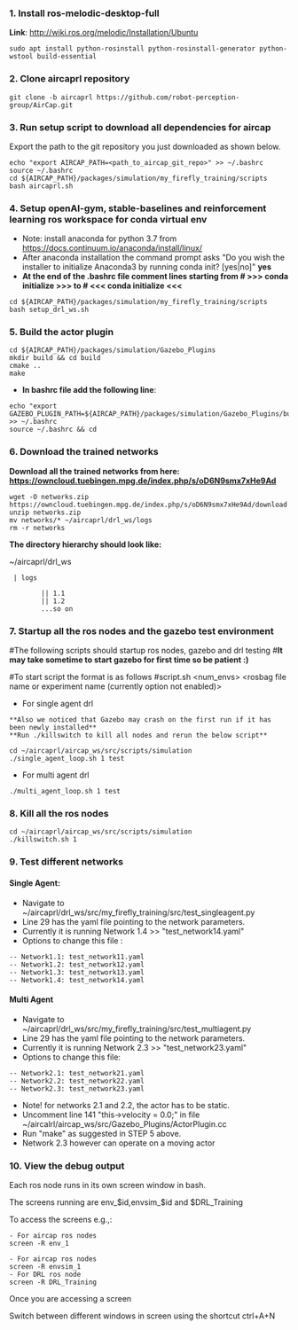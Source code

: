 

### 1. Install ros-melodic-desktop-full
**Link**:
http://wiki.ros.org/melodic/Installation/Ubuntu
```
sudo apt install python-rosinstall python-rosinstall-generator python-wstool build-essential
```

### 2. Clone aircaprl repository
```
git clone -b aircaprl https://github.com/robot-perception-group/AirCap.git
```

### 3. Run setup script to download all dependencies for aircap
Export the path to the git repository you just downloaded as shown below.
```
echo "export AIRCAP_PATH=<path_to_aircap_git_repo>" >> ~/.bashrc
source ~/.bashrc
cd ${AIRCAP_PATH}/packages/simulation/my_firefly_training/scripts
bash aircaprl.sh
```

### 4. Setup openAI-gym, stable-baselines and reinforcement learning ros workspace for conda virtual env
- Note: install anaconda for python 3.7 from https://docs.continuum.io/anaconda/install/linux/ 
- After anaconda installation the command prompt asks "Do you wish the installer to initialize Anaconda3 by running conda init? [yes|no]" **yes**
- **At the end of the .bashrc file comment lines starting from # >>> conda initialize >>> to # <<< conda initialize <<<**

```
cd ${AIRCAP_PATH}/packages/simulation/my_firefly_training/scripts
bash setup_drl_ws.sh
```

### 5. Build the actor plugin

```
cd ${AIRCAP_PATH}/packages/simulation/Gazebo_Plugins
mkdir build && cd build
cmake ..
make 
```
- **In bashrc file add the following line**:
```
echo "export GAZEBO_PLUGIN_PATH=${AIRCAP_PATH}/packages/simulation/Gazebo_Plugins/build" >> ~/.bashrc
source ~/.bashrc && cd
```

### 6. Download the trained networks
**Download all the trained networks from here: https://owncloud.tuebingen.mpg.de/index.php/s/oD6N9smx7xHe9Ad**
```
wget -O networks.zip https://owncloud.tuebingen.mpg.de/index.php/s/oD6N9smx7xHe9Ad/download
unzip networks.zip
mv networks/* ~/aircaprl/drl_ws/logs
rm -r networks
```

**The directory hierarchy should look like:**

~/aircaprl/drl_ws 

     | logs

            || 1.1
            || 1.2
            ...so on
  

### 7. Startup all the ros nodes and the gazebo test environment

#The following scripts should startup ros nodes, gazebo and drl testing
#**It may take sometime to start gazebo for first time so be patient :)** 


#To start script the format is as follows
#script.sh  <num_envs> <rosbag file name or experiment name (currently option not enabled)>
- For single agent drl
```
**Also we noticed that Gazebo may crash on the first run if it has been newly installed**
**Run ./killswitch to kill all nodes and rerun the below script**

cd ~/aircaprl/aircap_ws/src/scripts/simulation
./single_agent_loop.sh 1 test
```

- For multi agent drl
```
./multi_agent_loop.sh 1 test
```


### 8. Kill all the ros nodes
```
cd ~/aircaprl/aircap_ws/src/scripts/simulation
./killswitch.sh 1
```

### 9. Test different networks
#### Single Agent:

- Navigate to ~/aircaprl/drl_ws/src/my_firefly_training/src/test_singleagent.py
- Line 29 has the yaml file pointing to the network parameters. 
- Currently it is running Network 1.4 >> "test_network14.yaml"
- Options to change this file :
```
-- Network1.1: test_network11.yaml
-- Network1.2: test_network12.yaml
-- Network1.3: test_network13.yaml
-- Network1.4: test_network14.yaml
```

#### Multi Agent
- Navigate to ~/aircaprl/drl_ws/src/my_firefly_training/src/test_multiagent.py
- Line 29 has the yaml file pointing to the network parameters. 
- Currently it is running Network 2.3 >> "test_network23.yaml"
- Options to change this file:
```
-- Network2.1: test_network21.yaml
-- Network2.2: test_network22.yaml
-- Network2.3: test_network23.yaml
```
- Note! for networks 2.1 and 2.2, the actor has to be static. 
- Uncomment line 141 "this->velocity  = 0.0;" in file ~/aircalrl/aircap_ws/src/Gazebo_Plugins/ActorPlugin.cc
- Run "make" as suggested in STEP 5 above. 
- Network 2.3 however can operate on a moving actor


### 10. View the debug output 
Each ros node runs in its own screen window in bash.

The screens running are env_$id,envsim_$id and $DRL_Training

To access the screens e.g.,:
```
- For aircap ros nodes
screen -R env_1

- For aircap ros nodes
screen -R envsim_1
- For DRL ros node
screen -R DRL_Training
```

Once you are accessing a screen

Switch between different windows in screen using the shortcut ctrl+A+N
